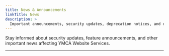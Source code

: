 ```yaml
---
title: News & Announcements
linkTitle: News
description: >
  Important announcements, security updates, deprecation notices, and other critical information for YMCA website administrators.
---
```


Stay informed about security updates, feature announcements, and other important news affecting YMCA Website Services.

---